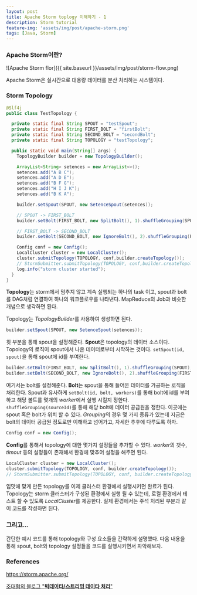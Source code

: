 ```yaml
---
layout: post
title: Apache Storm toplogy 이해하기 - 1
description: Storm tutorial
feature-img: 'assets/img/post/apache-storm.png'
tags: [Java, Storm]
---
```


### Apache Storm이란?

![Apache Storm flor]({{ site.baseurl }}/assets/img/post/storm-flow.png)

Apache Storm은 실시간으로 대용량 데이터를 분산 처리하는 시스템이다.

### Storm Topology

```java
@Slf4j
public class TestTopology {

  private static final String SPOUT = "testSpout";
  private static final String FIRST_BOLT = "firstBolt";
  private static final String SECOND_BOLT = "secondBolt";
  private static final String TOPOLOGY = "testTopology";

  public static void main(String[] args) {
    TopologyBuilder builder = new TopologyBuilder();

    ArrayList<String> setences = new ArrayList<>();
    setences.add("A B C");
    setences.add("A D E");
    setences.add("B F G");
    setences.add("H I J K");
    setences.add("B K A");

    builder.setSpout(SPOUT, new SetenceSpout(setences));

    // SPOUT -> FIRST_BOLT
    builder.setBolt(FIRST_BOLT, new SplitBolt(), 1).shuffleGrouping(SPOUT);

    // FIRST_BOLT -> SECOND_BOLT
    builder.setBolt(SECOND_BOLT, new IgnoreBolt(), 2).shuffleGrouping(FIRST_BOLT);

    Config conf = new Config();
    LocalCluster cluster = new LocalCluster();
    cluster.submitTopology(TOPOLOGY, conf,builder.createTopology());    
    // StormSubmitter.submitTopology(TOPOLOGY, conf,builder.createTopology());   
    log.info("storm cluster started"); 
  }
}
```

**Topology**는 storm에서 멈추지 않고 계속 실행되는 하나의 task 이고, spout과 bolt를 DAG처럼 연결하여 하나의 워크플로우를 나타낸다. MapReduce의 Job과 비슷한 개념으로 생각하면 된다.

Topology는 *TopologyBuilder*를 사용하여 생성하면 된다.

```java
builder.setSpout(SPOUT, new SetenceSpout(setences));
```

윗 부분을 통해 spout을 설정해준다. **Spout**은  topology의 데이터 소스이다. Topology의 로직이 spout에서 나온 데이터로부터 시작하는 것이다. `setSpout(id, spout)`을 통해 spout에 id를 부여한다.

```java
builder.setBolt(FIRST_BOLT, new SplitBolt(), 1).shuffleGrouping(SPOUT);
builder.setBolt(SECOND_BOLT, new IgnoreBolt(), 2).shuffleGrouping(FIRST_BOLT);
```

여기서는 bolt를 설정해준다. **Bolt**는 spout을 통해 들어온 데이터를 가공하는 로직을 처리한다. Spout과 유사하게 `setBolt(id, bolt, workers)`를 통해 bolt에 id를 부여하고 해당 볼트를 몇개의 *worker*에서 실행 시킬지 정한다. `shuffleGrouping(sourceId)`를 통해 해당 bolt에 데이터 공급원을 정한다. 이곳에는 spout 혹은 bolt가 위치 할 수 있다.  *Grouping*의 경우 몇 가지 종류가 있는데 지금은 bolt의 데이터 공급원 정도로만 이해하고 넘어가고, 자세한 추후에 다루도록 하자.

```java
Config conf = new Config();
```

**Config**를 통해서 topology에 대한 몇가지 설정들을 추가할 수 있다. *worker*의 갯수, *timout* 등의 설정들이 존재해서 환경에 맞추어 설정을 해주면 된다.

```java
LocalCluster cluster = new LocalCluster();
cluster.submitTopology(TOPOLOGY, conf, builder.createTopology());    
// StormSubmitter.submitTopology(TOPOLOGY, conf, builder.createTopology());  
```

입맛에 맞게 만든 topology를 이제 클러스터 환경에서 실행시키면 완료가 된다. Topology는 storm 클러스터가 구성된 환경에서 실행 될 수 있는데, 로컬 환경에서 테스트 할 수 있도록 *LocalCluster*를 제공한다. 실제 환경에서는 주석 처리된 부분과 같이 코드를 작성하면 된다.

### 그리고...

간단한 예시 코드를 통해 topology와 구성 요소들을 간략하게 설명했다. 다음 내용을 통해 spout, bolt와 topology 설정들을 코드를 실행시키면서 파악해보자.

### References

<https://storm.apache.org/>

[조대협의 블로그 "**빅데이타/스트리밍 데이타 처리**"](<https://bcho.tistory.com/category/%EB%B9%85%EB%8D%B0%EC%9D%B4%ED%83%80/%EC%8A%A4%ED%8A%B8%EB%A6%AC%EB%B0%8D%20%EB%8D%B0%EC%9D%B4%ED%83%80%20%EC%B2%98%EB%A6%AC>)